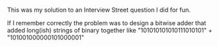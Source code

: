 This was my solution to an Interview Street question I did for fun.

If I remember correctly the problem was to design a bitwise adder that added long(ish) strings of binary together like
"101010101010111010101" +
"101001000000101000001"
